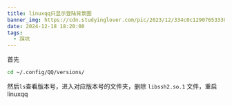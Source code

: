 ```yaml
---
title: linuxqq只显示登陆背景图
banner_img: https://cdn.studyinglover.com/pic/2023/12/334c0c129076533308cbc7e03f8c55be.png
date: 2024-12-18 18:20:00
tags:
  - 踩坑
---
```


首先

```bash
cd ~/.config/QQ/versions/
```

然后`ls`查看版本号，进入对应版本号的文件夹，删除 `libssh2.so.1` 文件，重启 linuxqq
